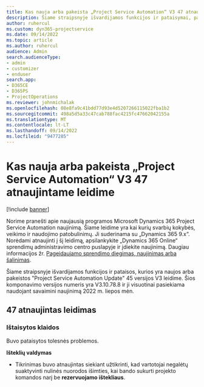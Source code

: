 ```yaml
---
title: Kas nauja arba pakeista „Project Service Automation“ V3 47 atnaujintame leidime
description: Šiame straipsnyje išvardijamos funkcijos ir pataisymai, pasiekiami 47 naujinimo leidime Microsoft Dynamics 365 Project Service Automation, V3.
author: ruhercul
ms.custom: dyn365-projectservice
ms.date: 09/14/2022
ms.topic: article
ms.author: ruhercul
audience: Admin
search.audienceType:
- admin
- customizer
- enduser
search.app:
- D365CE
- D365PS
- ProjectOperations
ms.reviewer: johnmichalak
ms.openlocfilehash: 08e8fa9c41bdd77d93e4d5207266115022fba1b2
ms.sourcegitcommit: 498a5d5a33c47cab788fac4215fc47662042155a
ms.translationtype: MT
ms.contentlocale: lt-LT
ms.lasthandoff: 09/14/2022
ms.locfileid: "9477285"
---
```

# <a name="whats-new-or-changed-in-project-service-automation-update-release-47-v3"></a>Kas nauja arba pakeista „Project Service Automation“ V3 47 atnaujintame leidime

[!include [banner](../includes/psa-now-project-operations.md)]

Norime pranešti apie naujausią programos Microsoft Dynamics 365 Project Service Automation naujinimą. Šiame leidime yra kai kurių svarbių kokybės, veikimo ir naudojimo patobulinimų. Ji suderinama su „Dynamics 365 9.x“. Norėdami atnaujinti į šį leidimą, apsilankykite „Dynamics 365 Online“ sprendimų administravimo centro puslapyje ir įdiekite naujinimą. Daugiau informacijos žr. [Pageidaujamo sprendimo diegimas, naujinimas arba šalinimas](/power-platform/admin/install-remove-preferred-solution).

Šiame straipsnyje išvardijamos funkcijos ir pataisos, kurios yra naujos arba pakeistos "Project Service Automation Update" 45 versijos V3 leidime. Šios komponavimo versijos numeris yra V3.10.78.8 ir ji visuotinai pasiekiama naudojant savaimini naujinimą 2022 m. liepos mėn.

## <a name="update-release-47"></a>47 atnaujintas leidimas

### <a name="bug-fixes"></a>Ištaisytos klaidos

Buvo pataisytos tolesnės problemos.

**Išteklių valdymas**
- Tikrinimas buvo atnaujintas siekiant užtikrinti, kad vartotojai negalėtų suaktyvinti nulinės nuorodos išimties, kai bando sukurti projekto komandos narį be **rezervuojamo ištekliaus**.
